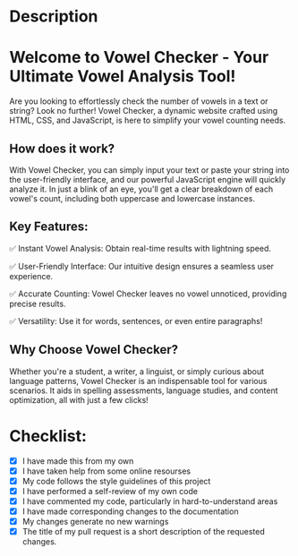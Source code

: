 # Description

<h1>Welcome to Vowel Checker - Your Ultimate Vowel Analysis Tool! </h1>

Are you looking to effortlessly check the number of vowels in a text or string? Look no further! Vowel Checker, a dynamic website crafted using HTML, CSS, and JavaScript, is here to simplify your vowel counting needs.

<h2>How does it work?</h2>

With Vowel Checker, you can simply input your text or paste your string into the user-friendly interface, and our powerful JavaScript engine will quickly analyze it. In just a blink of an eye, you'll get a clear breakdown of each vowel's count, including both uppercase and lowercase instances.

<h2>Key Features:</h2>

✅ Instant Vowel Analysis: Obtain real-time results with lightning speed.

✅ User-Friendly Interface: Our intuitive design ensures a seamless user experience.

✅ Accurate Counting: Vowel Checker leaves no vowel unnoticed, providing precise results.

✅ Versatility: Use it for words, sentences, or even entire paragraphs!



<h2>Why Choose Vowel Checker?</h2>

Whether you're a student, a writer, a linguist, or simply curious about language patterns, Vowel Checker is an indispensable tool for various scenarios. It aids in spelling assessments, language studies, and content optimization, all with just a few clicks!


# Checklist:

<!----Please delete options that are not relevant.And in order to tick the check box just but x inside them for example [x] like this----->
- [x] I have made this from my own
- [x] I have taken help from some online resourses 
- [x] My code follows the style guidelines of this project
- [x] I have performed a self-review of my own code
- [x] I have commented my code, particularly in hard-to-understand areas
- [x] I have made corresponding changes to the documentation
- [x] My changes generate no new warnings
- [x] The title of my pull request is a short description of the requested changes.
